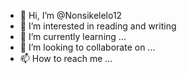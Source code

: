 - 👋 Hi, I’m @Nonsikelelo12
- 👀 I’m interested in reading and writing
- 🌱 I’m currently learning ...
- 💞️ I’m looking to collaborate on ...
- 📫 How to reach me ...

<!---
Nonsikelelo12/Nonsikelelo12 is a ✨ special ✨ repository because its `README.md` (this file) appears on your GitHub profile.
You can click the Preview link to take a look at your changes.
--->
